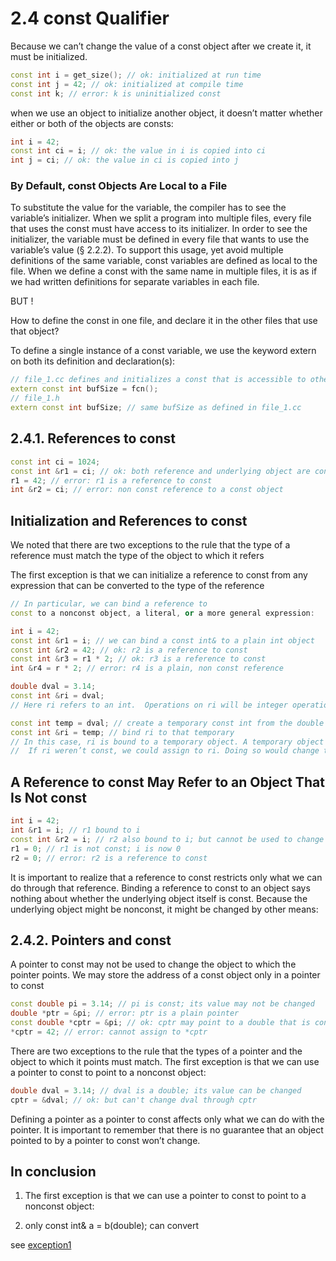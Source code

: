 # 2.4 const Qualifier

Because we can’t change the value of a const object after we create it, it must be initialized.

```cpp
const int i = get_size(); // ok: initialized at run time
const int j = 42; // ok: initialized at compile time
const int k; // error: k is uninitialized const
```

when we use an object to initialize another object, it doesn’t matter  whether either or both of the objects are consts:

```cpp
int i = 42;
const int ci = i; // ok: the value in i is copied into ci
int j = ci; // ok: the value in ci is copied into j
```

### By Default, const Objects Are Local to a File

To substitute the value for the variable, the compiler has to see the variable’s initializer. When we split a program into multiple files, every file that uses the const must have access to its initializer. In order to see the initializer, the variable must be defined in every file that wants to use the variable’s value (§ 2.2.2). To support this usage, yet avoid multiple definitions of the same variable, const variables are defined as local to the file. When we define a const with the same name in multiple files, it is as if we had written definitions for separate variables in each file.

BUT ! 

How to define the const in one file, and declare it in the other files that use that object?

To define a single instance of a const variable, we use the keyword extern on both its definition and declaration(s):

```cpp
// file_1.cc defines and initializes a const that is accessible to other files
extern const int bufSize = fcn();
// file_1.h
extern const int bufSize; // same bufSize as defined in file_1.cc
```

## 2.4.1. References to const

```cpp
const int ci = 1024;
const int &r1 = ci; // ok: both reference and underlying object are const
r1 = 42; // error: r1 is a reference to const
int &r2 = ci; // error: non const reference to a const object
```

## Initialization and References to const

We noted that there are two exceptions to the rule that the type of a reference must match the type of the object to which it refers

The first exception is that we can initialize a reference to const from any expression that can be converted to the type of the reference

```cpp
// In particular, we can bind a reference to
const to a nonconst object, a literal, or a more general expression:

int i = 42;
const int &r1 = i; // we can bind a const int& to a plain int object
const int &r2 = 42; // ok: r2 is a reference to const
const int &r3 = r1 * 2; // ok: r3 is a reference to const
int &r4 = r * 2; // error: r4 is a plain, non const reference
```

```cpp
double dval = 3.14;
const int &ri = dval;
// Here ri refers to an int.  Operations on ri will be integer operations, but dval is a floating-point number, not an integer. To ensure that the object to which ri is bound is an int, the compiler transforms this code into something like

const int temp = dval; // create a temporary const int from the double
const int &ri = temp; // bind ri to that temporary
// In this case, ri is bound to a temporary object. A temporary object is an unnamed object created by the compiler when it needs a place to store a result from evaluating an expression.
//  If ri weren’t const, we could assign to ri. Doing so would change the object to which ri is bound. That object is a temporary, not dval.
```

## A Reference to const May Refer to an Object That Is Not const

```cpp
int i = 42;
int &r1 = i; // r1 bound to i
const int &r2 = i; // r2 also bound to i; but cannot be used to change i
r1 = 0; // r1 is not const; i is now 0
r2 = 0; // error: r2 is a reference to const
```

It is important to realize that a reference to const restricts only what we can do
through that reference. Binding a reference to const to an object says nothing about
whether the underlying object itself is const. Because the underlying object might be
nonconst, it might be changed by other means:

## 2.4.2. Pointers and const

A pointer to const may not be used to change the object to which the pointer points. We may store the address of a const object only in a pointer to const

```cpp
const double pi = 3.14; // pi is const; its value may not be changed
double *ptr = &pi; // error: ptr is a plain pointer
const double *cptr = &pi; // ok: cptr may point to a double that is const
*cptr = 42; // error: cannot assign to *cptr
```

There are two exceptions to the rule that the types of a pointer and the object to which it points must match. The first exception is that we can use a pointer to const to point to a nonconst object:

```cpp
double dval = 3.14; // dval is a double; its value can be changed
cptr = &dval; // ok: but can't change dval through cptr
```

Defining a pointer as a pointer to const affects only what we can do  with the pointer. It is important to remember that there is no guarantee that an object pointed to by a pointer to const won’t change.

## In conclusion

1. The first exception is that we can use a pointer to const to point to a nonconst object:

2. only const int& a = b(double); can convert 

see [exception1](./exception1.cpp)


